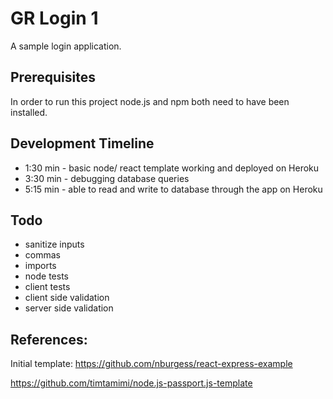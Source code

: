 # GR Login 1

A sample login application.




## Prerequisites
In order to run this project node.js and npm both need to have been installed.

## Development Timeline

- 1:30 min -  basic node/ react template working and deployed on Heroku
- 3:30 min -  debugging database queries
- 5:15 min - able to read and write to database through the app on Heroku





## Todo 
- sanitize inputs
- commas
- imports
- node tests
- client tests
- client side validation
- server side validation




## References:


Initial template: https://github.com/nburgess/react-express-example
 
https://github.com/timtamimi/node.js-passport.js-template


